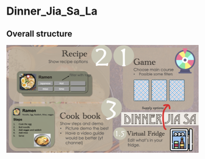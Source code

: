 # Dinner_Jia_Sa_La

## Overall structure 

![Dinner Jia Sa overall structure](imgs/dinner_jia_sa_overview.png?raw=true)

